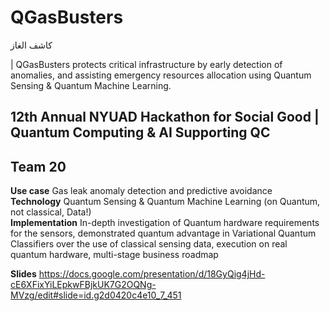 # QGasBusters
كاشف الغاز



| QGasBusters protects critical infrastructure by early detection of anomalies, and assisting emergency resources allocation using Quantum Sensing & Quantum Machine Learning.

## **12th Annual NYUAD Hackathon for Social Good | Quantum Computing &amp; AI Supporting QC**
## **Team 20**

**Use case** Gas leak anomaly detection and predictive avoidance <br />
**Technology** Quantum Sensing & Quantum Machine Learning (on Quantum, not classical, Data!) <br />
**Implementation** In-depth investigation of Quantum hardware requirements for the sensors, demonstrated quantum advantage in Variational Quantum Classifiers over the use of classical sensing data, execution on real quantum hardware, multi-stage business roadmap <br />


**Slides** https://docs.google.com/presentation/d/18GyQig4jHd-cE6XFixYiLEpkwFBjkUK7G2OQNg-MVzg/edit#slide=id.g2d0420c4e10_7_451



